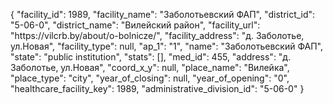 {
    "facility_id": 1989,
    "facility_name": "Заболотьевский ФАП",
    "district_id": "5-06-0",
    "district_name": "Вилейский район",
    "facility_url": "https:\/\/vilcrb.by\/about\/o-bolnicze\/",
    "facility_address": "д. Заболотье, ул.Новая",
    "facility_type": null,
    "ap_1": "1",
    "name": "Заболотьевский ФАП",
    "state": "public institution",
    "stats": [],
    "med_id": 455,
    "address": "д. Заболотье, ул.Новая",
    "coord_x_y": null,
    "place_name": "Вилейка",
    "place_type": "city",
    "year_of_closing": null,
    "year_of_opening": "0",
    "healthcare_facility_key": 1989,
    "administrative_division_id": "5-06-0"
}
